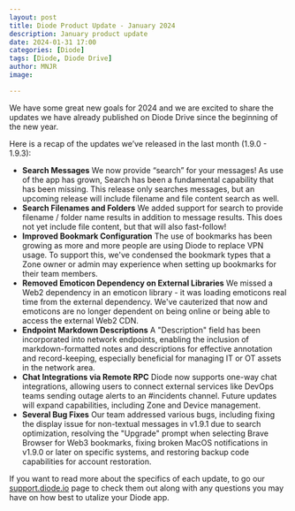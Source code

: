 ```yaml
---
layout: post
title: Diode Product Update - January 2024
description: January product update
date: 2024-01-31 17:00
categories: [Diode]
tags: [Diode, Diode Drive]
author: MNJR
image: 

---
```


We have some great new goals for 2024 and we are excited to share the updates we have already published on Diode Drive since the beginning of the new year.

Here is a recap of the updates we’ve released in the last month (1.9.0 - 1.9.3): 

*   **Search Messages** We now provide “search” for your messages! As use of the app has grown, Search has been a fundamental capability that has been missing. This release only searches messages, but an upcoming release will include filename and file content search as well.
*   **Search Filenames and Folders** We added support for search to provide filename / folder name results in addition to message results. This does not yet include file content, but that will also fast-follow!
*   **Improved Bookmark Configuration** The use of bookmarks has been growing as more and more people are using Diode to replace VPN usage. To support this, we've condensed the bookmark types that a Zone owner or admin may experience when setting up bookmarks for their team members.
*   **Removed Emoticon Dependency on External Libraries** We missed a Web2 dependency in an emoticon library - it was loading emoticons real time from the external dependency. We've cauterized that now and emoticons are no longer dependent on being online or being able to access the external Web2 CDN.
*   **Endpoint Markdown Descriptions** A "Description" field has been incorporated into network endpoints, enabling the inclusion of markdown-formatted notes and descriptions for effective annotation and record-keeping, especially beneficial for managing IT or OT assets in the network area.
*   **Chat Integrations via Remote RPC** Diode now supports one-way chat integrations, allowing users to connect external services like DevOps teams sending outage alerts to an #incidents channel. Future updates will expand capabilities, including Zone and Device management.
*   **Several Bug Fixes** Our team addressed various bugs, including fixing the display issue for non-textual messages in v1.9.1 due to search optimization, resolving the "Upgrade" prompt when selecting Brave Browser for Web3 bookmarks, fixing broken MacOS notifications in v1.9.0 or later on specific systems, and restoring backup code capabilities for account restoration.

If you want to read more about the specifics of each update, to go our [support.diode.io](https://support.diode.io/) page to check them out along with any questions you may have on how best to utalize your Diode app.
